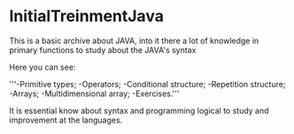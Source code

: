 # InitialTreinmentJava
This is a basic archive about JAVA, into it there a lot of knowledge in primary functions to study about the JAVA's syntax 

Here you can see: 

'''-Primitive types;
-Operators;
-Conditional structure;
-Repetition structure;
-Arrays;
-Multidimensional array;
-Exercises.'''

It is essential know about syntax and programming logical to study and improvement at the languages.
